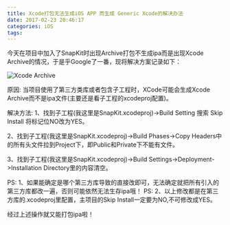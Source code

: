 ```yaml
---
title: Xcode打包无法生成iOS APP 而生成 Generic Xcode的解决办法
date: 2017-02-23 20:46:17
categories: iOS
tags:
---
```


今天在项目中加入了SnapKit时出现Archive打包不生成ipa而是出现Xcode Archive的情况，于是乎Google了一番，现将解决方案记录如下：

![Xcode Archive](http://ojgg6fpio.bkt.clouddn.com/111.png)<!--more-->

原因:
当项目使用了第三方类库或者包含子工程时，XCode可能会生成Xcode Archive而不是ipa文件(主要还是看子工程的xcodeproj配置)。

解决方法:
1、找到子工程(我这里是SnapKit.xcodeproj)->Build Setting 搜索 Skip Install 将标记位NO改为YES。

2、找到子工程(我这里是SnapKit.xcodeproj)->Build Phases->Copy Headers中的所有头文件拉到Project下，即Public和Private下不能有文件。

3、找到子工程(我这里是SnapKit.xcodeproj)->Build Settings->Deployment->Installation Directory里的内容清空。

PS: 1、如果能确定是哪个第三方库导致的直接改即可，无法确定就把所有引入的第三方库都改一遍，否则可能依然无法生存ipa哦！
PS: 2、以上修改都是在第三方库的.xcodeproj里配置，主项目的Skip Install一定要为NO,不可修改成YES。

经过上述操作就又能打包ipa啦！


